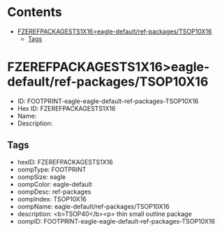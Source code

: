 



Contents
========

* [FZEREFPACKAGESTS1X16>eagle-default/ref-packages/TSOP10X16](#fzerefpackagests1x16eagle-defaultref-packagestsop10x16)
	* [Tags](#tags)

# FZEREFPACKAGESTS1X16>eagle-default/ref-packages/TSOP10X16

- ID: FOOTPRINT-eagle-eagle-default-ref-packages-TSOP10X16
- Hex ID: FZEREFPACKAGESTS1X16
- Name: 
- Description: 

## Tags

- hexID: FZEREFPACKAGESTS1X16
- oompType: FOOTPRINT
- oompSize: eagle
- oompColor: eagle-default
- oompDesc: ref-packages
- oompIndex: TSOP10X16
- oompName: eagle-default/ref-packages/TSOP10X16
- description: &lt;b&gt;TSOP40&lt;/b&gt;&lt;p&gt;&#xD;
thin small outline package
- oompID: FOOTPRINT-eagle-eagle-default-ref-packages-TSOP10X16
